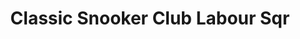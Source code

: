 ---
title: "Classic Snooker Club Labour Sqr"
url: /karachi/classic-snooker-club-labour-sqr/
shop: shop
---